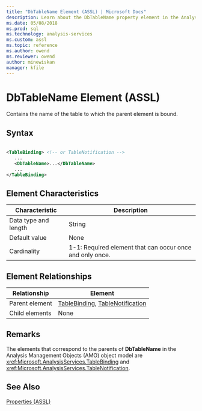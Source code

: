 ```yaml
---
title: "DbTableName Element (ASSL) | Microsoft Docs"
description: Learn about the DbTableName property element in the Analysis Services Scripting Language (ASSL) schema.
ms.date: 05/08/2018
ms.prod: sql
ms.technology: analysis-services
ms.custom: assl
ms.topic: reference
ms.author: owend
ms.reviewer: owend
author: minewiskan
manager: kfile
---
```

# DbTableName Element (ASSL)

  Contains the name of the table to which the parent element is bound.  
  
## Syntax  
  
```xml  
  
<TableBinding> <!-- or TableNotification -->  
   ...  
   <DbTableName>...</DbTableName>  
   ...  
</TableBinding>  
```  
  
## Element Characteristics  
  
|Characteristic|Description|  
|--------------------|-----------------|  
|Data type and length|String|  
|Default value|None|  
|Cardinality|1-1: Required element that can occur once and only once.|  
  
## Element Relationships  
  
|Relationship|Element|  
|------------------|-------------|  
|Parent element|[TableBinding](../data-type/tablebinding-data-type-assl.md), [TableNotification](../objects/tablenotification-element-assl.md)|  
|Child elements|None|  
  
## Remarks  
 The elements that correspond to the parents of **DbTableName** in the Analysis Management Objects (AMO) object model are <xref:Microsoft.AnalysisServices.TableBinding> and <xref:Microsoft.AnalysisServices.TableNotification>.  
  
## See Also  
 [Properties &#40;ASSL&#41;](properties-assl.md)  
  
  
